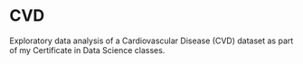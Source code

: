 # CVD
Exploratory data analysis of a Cardiovascular Disease (CVD) dataset as part of my Certificate in Data Science classes.
